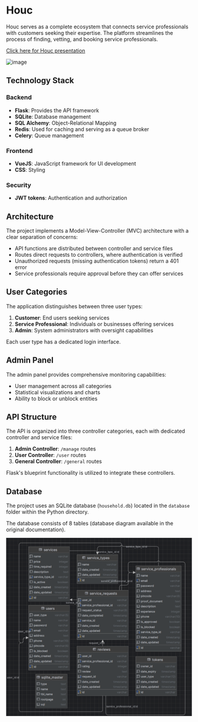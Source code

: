 # Houc

Houc serves as a complete ecosystem that connects service professionals with customers seeking their expertise. The platform streamlines the process of finding, vetting, and booking service professionals.

[Click here for Houc presentation](https://drive.google.com/uc?id=1K6HNS3YjYlC9n0PsTlqmDrvxJbpXz9XU)

![image](https://github.com/user-attachments/assets/72a56e8c-ead0-4326-bba0-62c8db6f6ecc)


## Technology Stack

### Backend

- **Flask**: Provides the API framework
- **SQLite**: Database management
- **SQL Alchemy**: Object-Relational Mapping
- **Redis**: Used for caching and serving as a queue broker
- **Celery**: Queue management

### Frontend

- **VueJS**: JavaScript framework for UI development
- **CSS**: Styling

### Security

- **JWT tokens**: Authentication and authorization

## Architecture

The project implements a Model-View-Controller (MVC) architecture with a clear separation of concerns:

- API functions are distributed between controller and service files
- Routes direct requests to controllers, where authentication is verified
- Unauthorized requests (missing authentication tokens) return a 401 error
- Service professionals require approval before they can offer services

## User Categories

The application distinguishes between three user types:

1. **Customer**: End users seeking services
2. **Service Professional**: Individuals or businesses offering services
3. **Admin**: System administrators with oversight capabilities

Each user type has a dedicated login interface.

## Admin Panel

The admin panel provides comprehensive monitoring capabilities:

- User management across all categories
- Statistical visualizations and charts
- Ability to block or unblock entities

## API Structure

The API is organized into three controller categories, each with dedicated controller and service files:

1. **Admin Controller**: `/manage` routes
2. **User Controller**: `/user` routes
3. **General Controller**: `/general` routes

Flask's blueprint functionality is utilized to integrate these controllers.

## Database

The project uses an SQLite database (`household.db`) located in the `database` folder within the Python directory.

The database consists of 8 tables (database diagram available in the original documentation).

![alt text](./assets/db.png)
